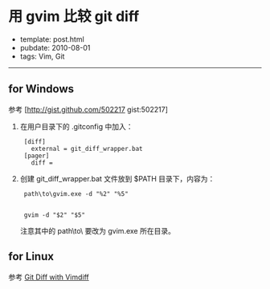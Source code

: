 
# 用 gvim 比较 git diff

- template: post.html
- pubdate: 2010-08-01
- tags: Vim, Git

----


## for Windows

参考 [http://gist.github.com/502217 gist:502217]

1. 在用户目录下的 .gitconfig 中加入：

        [diff]
          external = git_diff_wrapper.bat
        [pager]
          diff =

1. 创建 git_diff_wrapper.bat 文件放到 $PATH 目录下，内容为：

        path\to\gvim.exe -d "%2" "%5"


        gvim -d "$2" "$5"

    注意其中的 path\to\ 要改为 gvim.exe 所在目录。

## for Linux

参考 [Git Diff with Vimdiff](http://technotales.wordpress.com/2009/05/17/git-diff-with-vimdiff/)
